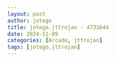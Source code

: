```yaml
---
layout: post
author: jotego
title: jotego.jttrojan - 4731644
date: 2024-11-09
categories: [Arcade, jttrojan]
tags: [jotego.jttrojan]
---
```


